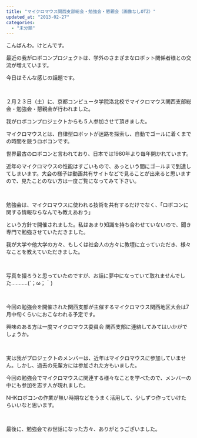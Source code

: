 ```yaml
---
title: "マイクロマウス関西支部総会・勉強会・懇親会（画像なしOTZ）"
updated_at: "2013-02-27"
categories: 
  - "未分類"
---
```


こんばんわ。けとんです。

最近の我がロボコンプロジェクトは、学外のさまざまなロボット関係者様との交流が増えています。

今日はそんな感じの話題です。

 

２月２３日（土）に、京都コンピュータ学院洛北校でマイクロマウス関西支部総会・勉強会・懇親会が行われました。

我がロボコンプロジェクトからも５人参加させて頂きました。

マイクロマウスとは、自律型ロボットが迷路を探索し、自動でゴールに着くまでの時間を競うロボコンです。

世界最古のロボコンと言われており、日本では1980年より毎年開かれています。

近年のマイクロマウスの性能はすごいもので、あっという間にゴールまで到達してしまいます。大会の様子は動画共有サイトなどで見ることが出来ると思いますので、見たことのない方は一度ご覧になってみて下さい。

 

勉強会は、マイクロマウスに使われる技術を共有するだけでなく、「ロボコンに関する情報ならなんでも教えあおう」

という方針で開催されました。私はあまり知識を持ち合わせていないので、聞き専門で勉強させていただきました。

我が大学や他大学の方々、もしくは社会人の方々に教壇に立っていただき、様々なことを教えていただきました。

 

写真を撮ろうと思っていたのですが、お話に夢中になっていて取れませんでした...........(´；ω；｀)

 

今回の勉強会を開催された関西支部が主催するマイクロマウス関西地区大会は7月中旬くらいにおこなわれる予定です。

興味のある方は一度マイクロマウス委員会 関西支部に連絡してみてはいかがでしょうか。

 

実は我がプロジェクトのメンバーは、近年はマイクロマウスに参加していません。しかし、過去の先輩方には参加された方もいました。

今回の勉強会でマイクロマウスに関連する様々なことを学べたので、メンバーの中にも参加を志す人が現れました。

NHKロボコンの作業が無い時期などをうまく活用して、少しずつ作っていけたらいいなと思います。

 

最後に、勉強会でお世話になった方々、ありがとうございました。
